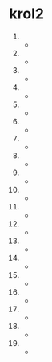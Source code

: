 # krol2
1. -
2. -
3. -
4. -
5. -
6. +
7. -
8. -
9. -
10. -
11. -
12. -
13. -
14. -
15. -
16. -
17. +
18. -
19. -
